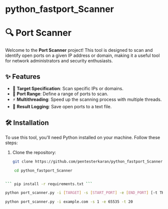 # python_fastport_Scanner

# 🔍 Port Scanner

Welcome to the **Port Scanner** project! This tool is designed to scan and identify open ports on a given IP address or domain, making it a useful tool for network administrators and security enthusiasts.

## ✨ Features

- 📝 **Target Specification**: Scan specific IPs or domains.
- 🚀 **Port Range**: Define a range of ports to scan.
- ⚡ **Multithreading**: Speed up the scanning process with multiple threads.
- 💾 **Result Logging**: Save open ports to a text file.

## 🛠️ Installation

To use this tool, you'll need Python installed on your machine. Follow these steps:

1. Clone the repository:
   ```bash
   git clone https://github.com/pentesterkaran/python_fastport_Scanner.git

```bash 
    cd python_fastport_Scanner


``` pip install -r requirements.txt ```

python port_scanner.py -i [TARGET] -s [START_PORT] -e [END_PORT] [-t THREADS]

python port_scanner.py -i example.com -s 1 -e 65535 -t 20
